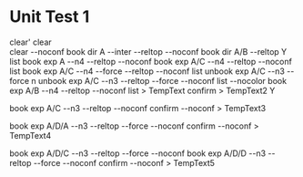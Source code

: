 # Unit Test 1
clear'
clear\
clear --noconf
book dir A --inter --reltop --noconf
book dir A/B --reltop
Y
list
book exp A --n4 --reltop --noconf
book exp A/C --n4 --reltop --noconf
list
book exp A/C --n4 --force --reltop --noconf
list
unbook exp A/C --n3 --force
n
unbook exp A/C --n3 --reltop --force --noconf
list --nocolor
book exp A/B --n4 --reltop --noconf
list > TempText
confirm > TempText2
Y

book exp A/C --n3 --reltop --noconf
confirm --noconf > TempText3

book exp A/D/A --n3 --reltop --force --noconf
confirm --noconf > TempText4

book exp A/D/C --n3 --reltop --force --noconf
book exp A/D/D --n3 --reltop --force --noconf
confirm --noconf > TempText5
